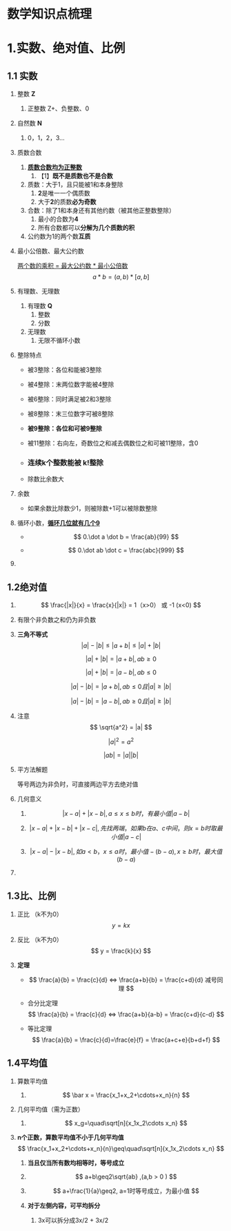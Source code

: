 # 数学知识点梳理

# 1.实数、绝对值、比例

## 1.1 实数



1. 整数 **Z**

   1. 正整数 Z+、负整数、0

2. 自然数 **N**

   1. 0，1，2，3...

3. 质数合数

   1. **<u>质数合数均为正整数</u>**
      1. 【1】**既不是质数也不是合数**
   2. 质数：大于1，且只能被1和本身整除
      1. **2**是唯一一个偶质数
      2. 大于**2**的质数**必为奇数**
   3. 合数：除了1和本身还有其他约数（被其他正整数整除）
      1. 最小的合数为**4**
      2. 所有合数都可以**分解为几个质数的积**
   4. 公约数为1的两个数**互质**

4. 最小公倍数、最大公约数

   <u>两个数的乘积 = 最大公约数 * 最小公倍数</u>
   $$
   a*b = (a,b) * [a,b]
   $$

5. 有理数、无理数

   1. 有理数 **Q**
      1. 整数
      2. 分数
   2. 无理数
      1. 无限不循环小数

6. 整除特点

   - 被3整除：各位和能被3整除
   
   - 被4整除：末两位数字能被4整除
   
   - 被6整除：同时满足被2和3整除
   
   - 被8整除：末三位数字可被8整除
   
   - **被9整除：各位和可被9整除**
   
   - 被11整除：右向左，奇数位之和减去偶数位之和可被11整除，含0
   
   - ### 连续k个整数能被 k!整除
   
   - 除数比余数大
   
7. 余数

   - 如果余数比除数少1，则被除数+1可以被除数整除

8. 循环小数，**<u>循环几位就有几个9</u>**

   - $$
     0.\dot a \dot b = \frac{ab}{99}
     $$

   - $$
     0.\dot ab \dot c = \frac{abc}{999}
     $$

9. 



## 1.2绝对值

1. $$
   \frac{|x|}{x} = \frac{x}{|x|} = 1（x>0） 或 -1 (x<0)
   $$

2. 有限个非负数之和仍为非负数

3. **三角不等式**
   $$
   |a|-|b|\leq|a+b|\leq|a|+|b|
   $$

   $$
   |a|+|b| = |a+b|,ab\geq0
   $$

   $$
   |a|+|b| = |a-b|,ab\leq0
   $$

   $$
   |a|-|b| = |a+b|,ab\leq0且|a|\geq|b|
   $$

   $$
   |a|-|b| = |a-b|,ab\geq0且|a|\geq|b|
   $$

4. 注意
   $$
   \sqrt{a^2} = |a|
   $$

   $$
   |a|^2 = a^2
   $$

   $$
   |ab| = |a| |b|
   $$

5. 平方法解题

   等号两边为非负时，可直接两边平方去绝对值

6. 几何意义

   1. $$
      |x-a| + |x-b|,a\leq x \leq b时，有最小值|a-b|
      $$

   2. $$
      |x-a|+|x-b|+|x-c|,先找两端，如果b在a、c中间，则x=b时取最小值|a-c|
      $$

   3. $$
      |x-a|-|x-b|,如a<b，x\leq a时，最小值-(b-a),x\geq b时，最大值(b-a)
      $$

7. 

## 1.3比、比例

1. 正比 （k不为0）
   $$
   y = kx
   $$

2. 反比 （k不为0）
   $$
   y = \frac{k}{x}
   $$

3. **定理**

   - $$
     \frac{a}{b} = \frac{c}{d}  <=> \frac{a+b}{b} = \frac{c+d}{d} 减号同理
     $$

     

   - 合分比定理
     $$
     \frac{a}{b} = \frac{c}{d}  <=> \frac{a+b}{a-b} = \frac{c+d}{c-d}
     $$

   - 等比定理 
     $$
     \frac{a}{b} = \frac{c}{d}=\frac{e}{f} = \frac{a+c+e}{b+d+f}
     $$

## 1.4平均值

1. 算数平均值

   1. $$
      \bar x = \frac{x_1+x_2+\cdots+x_n}{n}
      $$

2. 几何平均值（需为正数）

   1. $$
      x_g=\quad\sqrt[n]{x_1x_2\cdots x_n}
      $$

3. **n个正数，算数平均值不小于几何平均值**
   $$
   \frac{x_1+x_2+\cdots+x_n}{n}\geq\quad\sqrt[n]{x_1x_2\cdots x_n}
   $$

   1. **当且仅当所有数均相等时，等号成立**

   2. $$
      a+b\geq2\sqrt{ab} ,(a,b > 0 )
      $$

   3. $$
      a+\frac{1}{a}\geq2, a=1时等号成立，为最小值
      $$
      
   4. **对于左侧内容，可平均拆分**
   
      1. 3x可以拆分成3x/2 + 3x/2


